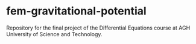 # fem-gravitational-potential
Repository for the final project of the Differential Equations course at AGH University of Science and Technology.
